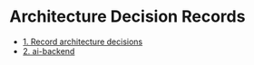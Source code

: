 # Architecture Decision Records

* [1. Record architecture decisions](0001-record-architecture-decisions.md)
* [2. ai-backend](0002-ai-backend.md)
